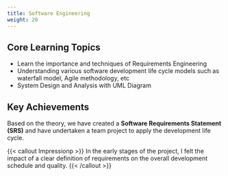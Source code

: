 ```yaml
---
title: Software Engineering
weight: 20
---
```


## Core Learning Topics

* Learn the importance and techniques of Requirements Engineering
* Understanding various software development life cycle models such as waterfall model, Agile methodology, etc
* System Design and Analysis with UML Diagram

## Key Achievements

Based on the theory, we have created a **Software Requirements Statement (SRS)** and have undertaken a team project to apply the development life cycle.


{{< callout Impressionp >}}
In the early stages of the project, I felt the impact of a clear definition of requirements on the overall development schedule and quality.
{{< /callout >}}